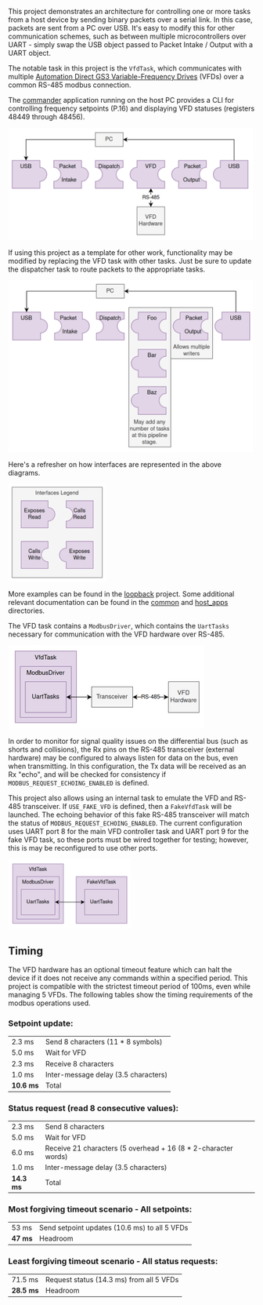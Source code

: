 This project demonstrates an architecture for controlling one or more tasks from a host device by sending binary packets over a serial link. In this case, packets are sent from a PC over USB. It's easy to modify this for other communication schemes, such as between multiple microcontrollers over UART - simply swap the USB object passed to Packet Intake / Output with a UART object.

The notable task in this project is the `VfdTask`, which communicates with multiple [Automation Direct GS3 Variable-Frequency Drives](https://cdn.automationdirect.com/static/manuals/gs3m/gs3m.pdf) (VFDs) over a common RS-485 modbus connection.

The [commander](../host_apps/commander) application running on the host PC provides a CLI for controlling frequency setpoints (P.16) and displaying VFD statuses (registers 48449 through 48456).

<img src="../docs/images/vfd-iface.png" width="500">

If using this project as a template for other work, functionality may be modified by replacing the VFD task with other tasks. Just be sure to update the dispatcher task to route packets to the appropriate tasks.

<img src="../docs/images/multiple-tasks.png" width="500">

Here's a refresher on how interfaces are represented in the above diagrams.

<img src="../docs/images/iface-legend.png" width="200">

More examples can be found in the [loopback](../loopback) project. Some additional relevant documentation can be found in the [common](../common) and [host_apps](../host_apps) directories.

The VFD task contains a `ModbusDriver`, which contains the `UartTasks` necessary for communication with the VFD hardware over RS-485.

<img src="../docs/images/vfd-block.png" width="400">

In order to monitor for signal quality issues on the differential bus (such as shorts and collisions), the Rx pins on the RS-485 transceiver (external hardware) may be configured to always listen for data on the bus, even when transmitting. In this configuration, the Tx data will be received as an Rx "echo", and will be checked for consistency if `MODBUS_REQUEST_ECHOING_ENABLED` is defined.

This project also allows using an internal task to emulate the VFD and RS-485 transceiver. If `USE_FAKE_VFD` is defined, then a `FakeVfdTask` will be launched. The echoing behavior of this fake RS-485 transceiver will match the status of `MODBUS_REQUEST_ECHOING_ENABLED`. The current configuration uses UART port 8 for the main VFD controller task and UART port 9 for the fake VFD task, so these ports must be wired together for testing; however, this is may be reconfigured to use other ports.

<img src="../docs/images/fake-vfd.png" width="250">

## Timing

The VFD hardware has an optional timeout feature which can halt the device if it does not receive any commands within a specified period. This project is compatible with the strictest timeout period of 100ms, even while managing 5 VFDs. The following tables show the timing requirements of the modbus operations used.

### Setpoint update:

|  |  |
| - | - |
| 2.3 ms | Send 8 characters (11 * 8 symbols)
| 5.0 ms | Wait for VFD
| 2.3 ms | Receive 8 characters
| 1.0 ms | Inter-message delay (3.5 characters)
| **10.6 ms** | Total

### Status request (read 8 consecutive values):

|  |  |
| - | - |
| 2.3 ms | Send 8 characters
| 5.0 ms | Wait for VFD
| 6.0 ms | Receive 21 characters (5 overhead + 16 (8 * 2-character words)
| 1.0 ms | Inter-message delay (3.5 characters)
| **14.3 ms** | Total

### Most forgiving timeout scenario - All setpoints:

|  |  |
| - | - |
| 53 ms | Send setpoint updates (10.6 ms) to all 5 VFDs
| **47 ms** | Headroom

### Least forgiving timeout scenario - All status requests:

|  |  |
| - | - |
| 71.5 ms | Request status (14.3 ms) from all 5 VFDs
| **28.5 ms** | Headroom